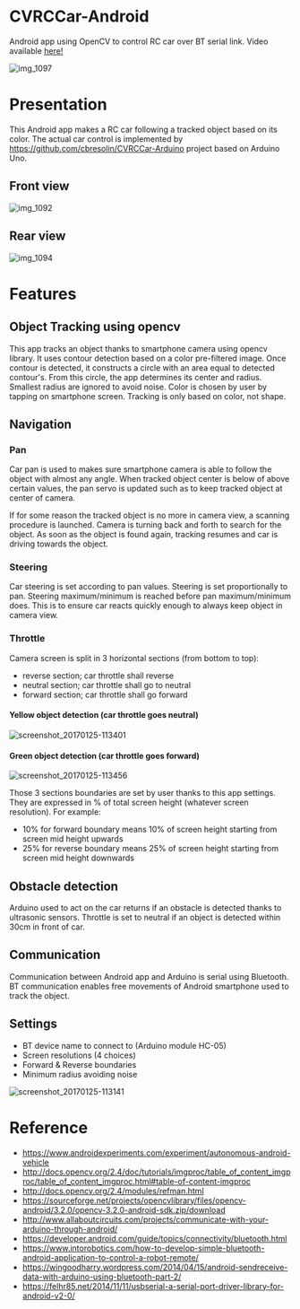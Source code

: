 # CVRCCar-Android
Android app using OpenCV to control RC car over BT serial link. Video available [here!](https://youtu.be/XAKMAzVuPok)

![img_1097](https://cloud.githubusercontent.com/assets/19686240/22289701/4f6b66a2-e2fd-11e6-86bc-d92de522154c.JPG)

# Presentation
This Android app makes a RC car following a tracked object based on its color.
The actual car control is implemented by https://github.com/cbresolin/CVRCCar-Arduino
project based on Arduino Uno.

## Front view

![img_1092](https://cloud.githubusercontent.com/assets/19686240/22289714/6197c73a-e2fd-11e6-9b9a-e3ff58a0d328.JPG)

## Rear view

![img_1094](https://cloud.githubusercontent.com/assets/19686240/22289724/6f8dbc50-e2fd-11e6-97d2-6611d01afec7.JPG)

# Features

## Object Tracking using opencv
This app tracks an object thanks to smartphone camera using opencv library.
It uses contour detection based on a color pre-filtered image. Once contour is
detected, it constructs a circle with an area equal to detected contour's.
From this circle, the app determines its center and radius. Smallest radius are
ignored to avoid noise. Color is chosen by user by tapping on smartphone screen.
Tracking is only based on color, not shape.

## Navigation

### Pan
Car pan is used to makes sure smartphone camera is able to follow the object with
almost any angle. When tracked object center is below of above certain values,
the pan servo is updated such as to keep tracked object at center of camera.

If for some reason the tracked object is no more in camera view, a scanning procedure
is launched. Camera is turning back and forth to search for the object. As soon
as the object is found again, tracking resumes and car is driving towards the object.

### Steering
Car steering is set according to pan values. Steering is set proportionally to pan.
Steering maximum/minimum is reached before pan maximum/minimum does.
This is to ensure car reacts quickly enough to always keep object in camera view.

### Throttle
Camera screen is split in 3 horizontal sections (from bottom to top):
- reverse section; car throttle shall reverse
- neutral section; car throttle shall go to neutral
- forward section; car throttle shall go forward

#### Yellow object detection (car throttle goes neutral)

![screenshot_20170125-113401](https://cloud.githubusercontent.com/assets/19686240/22288120/c6200972-e2f5-11e6-8af7-d56a395cd863.png)

#### Green object detection (car throttle goes forward)

![screenshot_20170125-113456](https://cloud.githubusercontent.com/assets/19686240/22288151/dd3a046e-e2f5-11e6-9dc5-992a57762299.png)

Those 3 sections boundaries are set by user thanks to this app settings.
They are expressed in % of total screen height (whatever screen resolution).
For example:
- 10% for forward boundary means 10% of screen height starting from screen mid height
upwards
- 25% for reverse boundary means 25% of screen height starting from screen mid height downwards

## Obstacle detection
Arduino used to act on the car returns if an obstacle is detected thanks to ultrasonic sensors.
Throttle is set to neutral if an object is detected within 30cm in front of car.

## Communication
Communication between Android app and Arduino is serial using Bluetooth.
BT communication enables free movements of Android smartphone used to track the
object.

## Settings
- BT device name to connect to (Arduino module HC-05)
- Screen resolutions (4 choices)
- Forward & Reverse boundaries
- Minimum radius avoiding noise

![screenshot_20170125-113141](https://cloud.githubusercontent.com/assets/19686240/22288084/a54e995c-e2f5-11e6-9cb2-a8f63abbf747.png)

# Reference
- https://www.androidexperiments.com/experiment/autonomous-android-vehicle
- http://docs.opencv.org/2.4/doc/tutorials/imgproc/table_of_content_imgproc/table_of_content_imgproc.html#table-of-content-imgproc
- http://docs.opencv.org/2.4/modules/refman.html
- https://sourceforge.net/projects/opencvlibrary/files/opencv-android/3.2.0/opencv-3.2.0-android-sdk.zip/download
- http://www.allaboutcircuits.com/projects/communicate-with-your-arduino-through-android/
- https://developer.android.com/guide/topics/connectivity/bluetooth.html
- https://www.intorobotics.com/how-to-develop-simple-bluetooth-android-application-to-control-a-robot-remote/
- https://wingoodharry.wordpress.com/2014/04/15/android-sendreceive-data-with-arduino-using-bluetooth-part-2/
- https://felhr85.net/2014/11/11/usbserial-a-serial-port-driver-library-for-android-v2-0/
